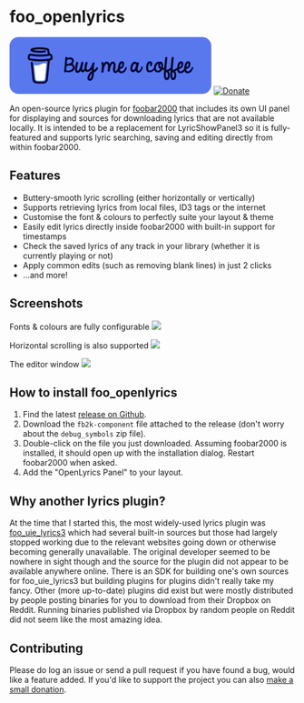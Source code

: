 # foo_openlyrics

[![](.github/readme/bmc-button.png)](https://www.buymeacoffee.com/jacquesheunis)
[![Donate](https://liberapay.com/assets/widgets/donate.svg)](https://liberapay.com/jacquesheunis/donate)

An open-source lyrics plugin for [foobar2000](https://www.foobar2000.org/) that includes its own UI panel for displaying and sources for downloading lyrics that are not available locally. It is intended to be a replacement for LyricShowPanel3 so it is fully-featured and supports lyric searching, saving and editing directly from within foobar2000.

## Features
* Buttery-smooth lyric scrolling (either horizontally or vertically)
* Supports retrieving lyrics from local files, ID3 tags or the internet
* Customise the font & colours to perfectly suite your layout & theme
* Easily edit lyrics directly inside foobar2000 with built-in support for timestamps
* Check the saved lyrics of any track in your library (whether it is currently playing or not)
* Apply common edits (such as removing blank lines) in just 2 clicks
* ...and more!

## Screenshots
Fonts & colours are fully configurable
![](.github/readme/lyrics_vertical_scroll.gif)

Horizontal scrolling is also supported
![](.github/readme/lyrics_horizontal_scroll.gif)

The editor window
![](.github/readme/editor.jpg)

## How to install foo_openlyrics
1. Find the latest [release on Github](https://github.com/jacquesh/foo_openlyrics/releases).
2. Download the `fb2k-component` file attached to the release (don't worry about the `debug_symbols` zip file).
3. Double-click on the file you just downloaded. Assuming foobar2000 is installed, it should open up with the installation dialog. Restart foobar2000 when asked.
4. Add the "OpenLyrics Panel" to your layout.

## Why another lyrics plugin?
At the time that I started this, the most widely-used lyrics plugin was [foo_uie_lyrics3](https://www.foobar2000.org/components/view/foo_uie_lyrics3) which had several built-in sources but those had largely stopped working due to the relevant websites going down or otherwise becoming generally unavailable. The original developer seemed to be nowhere in sight though and the source for the plugin did not appear to be available anywhere online. There is an SDK for building one's own sources for foo_uie_lyrics3 but building plugins for plugins didn't really take my fancy. Other (more up-to-date) plugins did exist but were mostly distributed by people posting binaries for you to download from their Dropbox on Reddit. Running binaries published via Dropbox by random people on Reddit did not seem like the most amazing idea.

## Contributing
Please do log an issue or send a pull request if you have found a bug, would like a feature added. If you'd like to support the project you can also [make a small donation](https://www.buymeacoffee.com/jacquesheunis).
